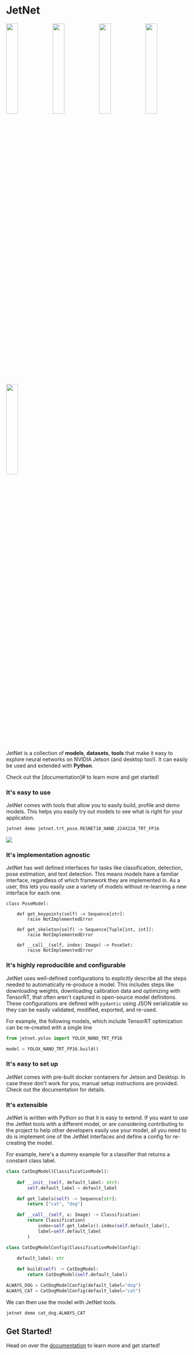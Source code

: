 # JetNet

<img src="https://user-images.githubusercontent.com/4212806/191136464-8f3c05fc-9e70-4678-9402-6d4d8232661b.gif" height="25%" width="25%"/><img src="https://user-images.githubusercontent.com/4212806/191136616-06ce3640-7e35-45a3-8b2e-7f7a5b9b7f28.gif" height="25%" width="25%"/><img src="https://user-images.githubusercontent.com/4212806/191136450-4b2d55c1-c3c7-47d6-996e-11c62448747b.gif" height="25%" width="25%"/><img src="https://user-images.githubusercontent.com/4212806/191137124-7dae37a3-a659-4e3e-8373-9a1c44b57e48.gif" height="25%" width="25%"/><img src="https://user-images.githubusercontent.com/4212806/191136896-e42ab4d9-3a2f-4553-a1c7-49c59fc7e7a2.gif" height="25%" width="25%"/>

JetNet is a collection of **models**, **datasets**,
**tools** that make it easy to explore neural networks on NVIDIA Jetson (and desktop too!). It can easily be used and extended with **Python**.  

Check out the [documentation]# to learn more and get started!

### It's easy to use

JetNet comes with tools that allow you to easily build, profile and demo models.  This helps you easily try out models to see what is right for your application.  

```bash
jetnet demo jetnet.trt_pose.RESNET18_HAND_224X224_TRT_FP16
```

<img src="https://user-images.githubusercontent.com/4212806/191137124-7dae37a3-a659-4e3e-8373-9a1c44b57e48.gif"/>


### It's implementation agnostic

JetNet has well defined interfaces for tasks like classification, detection, pose estimation, and text detection.  This means models have a familiar interface, regardless of which framework they are implemented in.  As a user, this lets you easily use a variety of models without re-learning
a new interface for each one. 

```python3
class PoseModel:

    def get_keypoints(self) -> Sequence[str]:
        raise NotImplementedError

    def get_skeleton(self) -> Sequence[Tuple[int, int]]:
        raise NotImplementedError

    def __call__(self, index: Image) -> PoseSet:
        raise NotImplementedError
```

### It's highly reproducible and configurable

JetNet uses well-defined configurations to explicitly describe all the steps needed to automatically re-produce a model.  This includes steps like downloading weights, downloading calibration data and optimizing with TensorRT, that often aren't captured in open-source model definitons.  These configurations are defined with ``pydantic`` using JSON serializable so they can be easily validated, modified, exported, and re-used.

For example, the following models, which include TensorRT optimization can be re-created with a single line

```python
from jetnet.yolox import YOLOX_NANO_TRT_FP16

model = YOLOX_NANO_TRT_FP16.build()
```

### It's easy to set up

JetNet comes with pre-built docker containers for Jetson and Desktop.
In case these don't work for you, manual setup instructions are provided.
Check out the documentation for details.

### It's extensible

JetNet is written with Python so that it is easy
to extend.  If you want to use the JetNet tools with a different model, or are
considering contributing to the project to help other developers easily use your model, all you need to do is implement one of the JetNet interfaces and define a config for
re-creating the model.  

For example, here's a dummy example for a classifier that returns
a constant class label.

```python
class CatDogModel(ClassificationModel):
    
    def __init__(self, default_label: str):
        self.default_label = default_label

    def get_labels(self) -> Sequence[str]:
        return ["cat", "dog"]

    def __call__(self, x: Image) -> Classification:
        return Classification(
            index=self.get_labels().index(self.default_label), 
            label=self.default_label
        )

class CatDogModelConfig(ClassificationModelConfig):
    
    default_label: str

    def build(self) -> CatDogModel:
        return CatDogModel(self.default_label)

ALWAYS_DOG = CatDogModelConfig(default_label="dog")
ALWAYS_CAT = CatDogModelConfig(default_label="cat")
```

We can then use the model with JetNet tools.

```bash
jetnet demo cat_dog.ALWAYS_CAT
```


## Get Started!

Head on over the [documentation](#) to learn more and get started!
